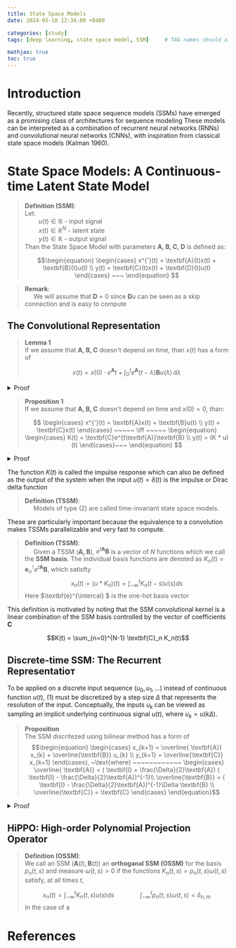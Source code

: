 ```yaml
---
title: State Space Models
date: 2024-05-10 12:34:00 +0400 

categories: [study]
tags: [deep learning, state space model, SSM]     # TAG names should always be 

mathjax: true
toc: true
---
```


# Introduction 

Recently, structured state space sequence models (SSMs)
have emerged as a promising class of architectures for sequence modeling
These models can be interpreted as a combination of recurrent neural networks (RNNs) and convolutional neural networks (CNNs), with inspiration
from classical state space models (Kalman 1960).


#  State Space Models: A Continuous-time Latent State Model

> **Definition (SSM)**:   
> Let:   
> $~~~~~~~~ u(t) \in \mathbb{R}$ - input signal   
> $~~~~~~~~ x(t) \in \mathbb{R}^N$ - latent state    
> $~~~~~~~~ y(t) \in \mathbb{R}$ - output signal    
> Than the State Space Model with parameters $\textbf{A, B, C, D}$ is defined as:
>     
> $$\begin{equation}
\begin{cases}
x^{'}(t) = \textbf{A}(t)x(t) + \textbf{B}(t)u(t) \\
y(t) = \textbf{C}(t)x(t)  + \textbf{D}(t)u(t)
\end{cases} ~~~
\end{equation}
$$

> **Remark**:    
> $~~~~$ We will assume that $\textbf{D}$ = 0 since $\textbf{D}u$ can be seen as a skip connection and is easy to compute 


## The Convolutional Representation

> **Lemma 1**    
>  If we assume that  $\textbf{A, B, C}$ doesn't depend on time, than $x(t)$ has a form of 
>
> $$ x(t) = x(0) \cdot e^{\textbf{A}}t + \int_{0}^t e^{\textbf{A}}(t - \lambda)\textbf{B}u(\lambda) \, \text{d}\lambda 
$$

<details>
  <summary> Proof </summary>

The proof was inspired by this [source][1]

Let's assume that $\textbf{A, B, C}$ are time-invariant. Then

$$\frac{dx}{dt}(t) - \textbf{A}x(t) = \textbf{B}u(t)$$

Next, multiply both sides by  $e^{-\textbf{A}t}$

$$e^{-\textbf{A}t}\frac{dx}{dt}(t) - e^{-\textbf{A}t}\textbf{A}x(t) = e^{-\textbf{A}t}\textbf{B}u(t)$$

If we let $p(t) = x(t)$ and $v(t) = e^{-\textbf{A}t}$, then

$$
\frac{d}{dt}(p(t) \cdot v(t)) =  e^{-\textbf{A}t}\textbf{B}u(t) 
$$

Substituting $p$ and $v$: 

$$
\frac{d}{dt}(x(t) \cdot e^{-\textbf{A}t}) =  e^{-\textbf{A}t}\textbf{B}u(t) 
$$

Integrating over $(\tau,~ t)$:

$$
\int_{\tau}^{t} \frac{d}{dt}(x(\lambda) \cdot e^{-\textbf{A}\lambda})d\lambda =  \int_{\tau}^{t} e^{-\textbf{A}\lambda}\textbf{B}u(\lambda)d\lambda 
$$

$$x(t) \cdot e^{-\textbf{A}t} - x(\tau) \cdot e^{-\textbf{A}\tau} = \int_{\tau}^{t} e^{-\textbf{A}\lambda}\textbf{B}u(\lambda)d\lambda $$

Multiplying by $e^{\textbf{A}t}$:

$$x(t)  =  x(\tau) \cdot e^{\textbf{A}(t - \tau )} + \int_{\tau}^{t} e^{\textbf{A}(t - \lambda)}\textbf{B}u(\lambda)d\lambda $$


For $\tau=0$ we get

$$x(t) = x(0) \cdot e^{\textbf{A}t} + \int_{0}^t e^{\textbf{A}(t - \lambda)}\textbf{B}u(\lambda) \, \text{d}\lambda
$$
 $~~~~~~~~~~~~~~~~~~~~~~~~~~~~~~~~~~~~~~~~~~~~~~~~~~~~~~~~~~~~~~~~~~~~~~~~~~~~~~~~~~~~~~~~~~~~~~~~~~~~~~~~~~~~~~~~~~~~~~~~~~~~~~~~~~~~~~~~~~~~~~~~~~~~~~\square$

 </details>


> **Proposition 1**    
> If we assume that  $\textbf{A, B, C}$ doesn't depend on time and $x(0) = 0$, than:
>    
> $$ \begin{cases}
x^{'}(t) = \textbf{A}x(t) + \textbf{B}u(t) \\
y(t) = \textbf{C}x(t)  
\end{cases} ~~~~~ \iff ~~~~~ 
\begin{equation}
\begin{cases}
K(t) = \textbf{C}e^{t\textbf{A}}\textbf{B} \\
y(t) = (K * u)(t) 
\end{cases}~~~
\end{equation}
$$

<details>
  <summary> Proof </summary>

The proof was inspired by this [source](https://dsp.stackexchange.com/questions/23988/why-is-the-output-of-an-lti-system-expressed-as-the-convolution-of-the-input-wit).

Using Lemma 1: 

$$
\begin{align}
x(t) &= x(0) \cdot e^{\textbf{A}t} + \int_{0}^t e^{\textbf{A}(t - \lambda)}\textbf{B}u(\lambda) \, \text{d}\lambda \\
x(t) &= x_0 \cdot e^{\textbf{A}t} + \int_{0}^t e^{\textbf{A}(t - \lambda)}\textbf{B}u(\lambda) \, \text{d}\lambda
\end{align}
$$

We now have an exact expression for $x(t)$. We can now substitute this expression into the observation equation in (1) to determine an expression for the output  $y(t)$:

$$
\begin{cases}
y(t) = \textbf{C}x(t)   \\ 
x(t) = x_0 \cdot e^{\textbf{A}t} + \int_{0}^t e^{\textbf{A}(t - \lambda)}\textbf{B}u(\lambda) \, \text{d}\lambda
\end{cases}
$$

$$ y(t) = \textbf{C} \left[x_0 \cdot e^{\textbf{A}t} + \int_{0}^t e^{\textbf{A}(t - \lambda)}\textbf{B}u(\lambda) \, \text{d}\lambda \right]  $$

It is now possible to express the output $y(t)$ as the convolution of two functions:

$$ y(t) =  \textbf{C}x_0 \cdot e^{\textbf{A}t} +  \textbf{C}\int_{0}^t e^{\textbf{A}(t - \lambda)}\textbf{B}u(\lambda) \, \text{d}\lambda  $$

Next, since we assumed that $x_0=0$:

$$ y(t) =  \textbf{C}\int_{0}^t e^{\textbf{A}(t - \lambda)}\textbf{B}u(\lambda) \, \text{d}\lambda  $$

if $u(\lambda) \neq 0$ when $\lambda \in [0, t]$ and $u(\lambda) = 0$ otherwise, then: 

$$ y(t) =  \int_{0}^t \textbf{C}e^{\textbf{A}(t - \lambda)}\textbf{B}u(\lambda) \, \text{d}\lambda = (\textbf{C}  e^{\textbf{A}t} \textbf{B} ) * u(t) = K(t) * u(t)$$

 $~~~~~~~~~~~~~~~~~~~~~~~~~~~~~~~~~~~~~~~~~~~~~~~~~~~~~~~~~~~~~~~~~~~~~~~~~~~~~~~~~~~~~~~~~~~~~~~~~~~~~~~~~~~~~~~~~~~~~~~~~~~~~~~~~~~~~~~~~~~~~~~~~~~~~~\square$
 </details>




<!-- -------------------------------------------------- -->
 

The function $K(t)$ is called the impulse response which can also be defined as
the output of the system when the input $u(t) = \delta(t)$ is the impulse or Dirac delta function

> **Definition  (TSSM)**:    
> $~~~~$ Models of type (2) are called time-invariant state space models.


These are particularly important because the equivalence
to a convolution makes TSSMs parallelizable and very fast to compute.

> **Definition  (TSSM)**:    
> $~~~~$ Given a TSSM $(\textbf{A, B})$, $e^{t\textbf{A}}\textbf{B}$ is a vector of $N$ functions which we call the $\textbf{SSM basis}$. The individual basis functions are denoted as  $K_n(t) = \textbf{e}^{\intercal}_{n}e^{t\textbf{A}}\textbf{B}$, which satisfty 
> $$ x_n(t) = (u * K_n)(t) = \int_{-\infty}^{t} K_n(t - s)u(s)ds$$
> Here $\textbf{e}^{\intercal} $ is the one-hot basis vector 

This definition is motivated by noting that the SSM convolutional kernel is a linear combination of the SSM basis controlled by the vector of coefficients $\textbf{C}$

$$K(t) = \sum_{n=0}^{N-1} \textbf{C}_n K_n(t)$$

## **Discrete-time SSM: The Recurrent Representatioт**
To be applied on a discrete input sequence $(u_0, u_1, \dots)$ instead of continuous function $u(t)$, (1) must be discretized by a step size $\Delta$ that represents the resolution of the input. Conceptually, the inputs $u_k$ can be viewed as sampling an implicit underlying continuous signal $u(t)$, where $u_k = u(k\Delta)$.

> **Proposition**   
> The SSM discritezed using bilinear method has a form of 
> $$\begin{equation}
\begin{cases}
x_{k+1} = \overline{ \textbf{A}} x_{k} +  \overline{\textbf{B}} u_{k} \\
y_{k+1} =  \overline{\textbf{C}} x_{k+1}
\end{cases}, ~\text{where} ~~~~~~~~~~~~
\begin{cases}
\overline{ \textbf{A}} = ( \textbf{I} + \frac{\Delta}{2}\textbf{A}) (  \textbf{I} - \frac{\Delta}{2}\textbf{A})^{-1}\\
\overline{\textbf{B}} =   (  \textbf{I} - \frac{\Delta}{2}\textbf{A})^{-1}\Delta \textbf{B} \\ 
\overline{\textbf{C}}  = \textbf{C}
\end{cases}
\end{equation}$$

<details>
  <summary>Proof</summary>

The proof was inspired by this [source]("https://en.wikipedia.org/wiki/Discretization").
  
By Lemma 1 we have: 

  $$ x(t) = x(0) \cdot e^{\textbf{A}}t + \int_{0}^t e^{\textbf{A}}(t - \lambda)\textbf{B}u(\lambda) \, \text{d}\lambda 
$$
Discretization:

$$x_k := x(k\Delta)$$

 $$ x_k= \color{orange}{x(0) \cdot e^{\textbf{A}k \Delta} + \int_{0}^{k\Delta} e^{\textbf{A}(k\Delta - \lambda)}\textbf{B}u(\lambda) \, \text{d}\lambda} 
$$

 $$ x_{k+1} = x(0) \cdot e^{\textbf{A}(k+1)\Delta} + \int_{0}^{(k+1)\Delta} e^{\textbf{A}((k+1)\Delta - \lambda)}\textbf{B}u(\lambda) \, \text{d}\lambda =
$$
$$  =  e^{\textbf{A}\Delta} \left[ \color{orange}{x(0) \cdot e^{\textbf{A}k\Delta} + \int_{0}^{k\Delta} e^{\textbf{A}(k\Delta - \lambda)}\textbf{B}u(\lambda) \, \text{d}\lambda } \right]  + \int_{k\Delta}^{(k+1)\Delta} e^{\textbf{A}((k + 1)\Delta - \lambda)}\textbf{B}u(\lambda) \, \text{d}\lambda =
$$

Next, we change variables in the integral and assume that $u$ is constant during the integral, so $u(\lambda) = u_k$:

$$  \underbrace{=}_{v(\lambda) = (k + 1)\Delta - \lambda}  e^{\textbf{A}\Delta} x_k  + \int_{v(k\Delta)}^{v((k+1)\Delta)} e^{\textbf{A}v}\, (-\text{d}v) \textbf{B}u_k  =
$$

$$ = e^{\textbf{A}\Delta} x_k  - \left(\int_{\Delta}^{0} e^{\textbf{A}v}\, \text{d}v \right) \textbf{B}u_k  =
$$

$$= e^{\textbf{A}\Delta} x_k  + \left(\int_{0}^{\Delta} e^{\textbf{A}v}\, \text{d}v \right) \textbf{B}u_k =
$$

$$
= e^{\textbf{A}\Delta} x_k  + \textbf{A}^{-1} \left(e^{\textbf{A} \Delta}  - I \right)\textbf{B}u_k  
$$

Bilinear approximation:

$$e^{\textbf{A}\Delta} = \frac{e^{\frac{\Delta}{2} \textbf{A}}}{e^{-\frac{\Delta}{2} \textbf{A}}} \approx \frac{ I + \frac{\Delta}{2} \textbf{A}}{I -\frac{\Delta}{2} \textbf{A}} = \left(I + \frac{\Delta}{2} \textbf{A}\right)\left(I -\frac{\Delta}{2} \textbf{A}\right)^{-1}$$
So, indeed $\overline{ \textbf{A}} = \left(I + \frac{\Delta}{2} \textbf{A}\right)\left(I -\frac{\Delta}{2} \textbf{A}\right)^{-1}$

 $$\overline{ \textbf{B}} =  \textbf{A}^{-1}( e^{A\Delta} - I) \textbf{B} = $$
 $$= \textbf{A}^{-1}\left(\left(I + \frac{\Delta}{2} \textbf{A}\right)\left(I -\frac{\Delta}{2} \textbf{A}\right)^{-1} - I\right) \textbf{B} = $$
  
  $$= \textbf{A}^{-1}\left(I -\frac{\Delta}{2} \textbf{A}\right)^{-1}\left(\left(I + \frac{\Delta}{2} \textbf{A}\right) - \left(I -\frac{\Delta}{2} \textbf{A}\right) \right) \textbf{B} = $$
  
  $$= \textbf{A}^{-1}\left(I -\frac{\Delta}{2} A\right)^{-1}\textbf{A} \Delta  \textbf{B} = $$
  $$
   = \left(I -\frac{\Delta}{2} \textbf{A} \right)^{-1} \Delta  \textbf{B}  
  $$

$~~~~~~~~~~~~~~~~~~~~~~~~~~~~~~~~~~~~~~~~~~~~~~~~~~~~~~~~~~~~~~~~~~~~~~~~~~~~~~~~~~~~~~~~~~~~~~~~~~~~~~~~~~~~~~~~~~~~~~~~~~~~~~~~~~~~~~~~~~~~~~~~~~~~~~\square$

</details>

## HiPPO: High-order Polynomial Projection Operator

> **Definition (OSSM)**:   
> We call an SSM $(\textbf{A}(t), \textbf{B}(t))$ an $\textbf{orthoganal SSM (OSSM)}$ for the basis $p_n(t, s)$ and measure $\omega(t, s) > 0$ if the functions $K_n (t, s) = p_n(t,s)\omega(t,s)$ satisfy, at all times $t$,
> 
> $$x_n(t) = \int_{-\infty}^{t} K_n (t, s) u(s)ds ~~~~~~~~~~~~~~~ \int_{-\infty}^{t} p_n(t, s)\omega(t, s) = \delta_{n,m}$$
>In the case of a $\textbf{}$


# References

[1]: https://dsp.stackexchange.com/questions/23988/why-is-the-output-of-an-lti-system-expressed-as-the-convolution-of-the-input-wit
[2]: https://en.wikipedia.org/wiki/Discretization